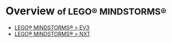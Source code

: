 # Overview <small>of LEGO® MINDSTORMS®</small>

* [LEGO® MINDSTORMS® > EV3](ev3/index.md)
* [LEGO® MINDSTORMS® > NXT](nxt/index.md)
